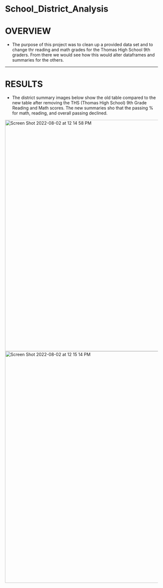 # School_District_Analysis
# OVERVIEW
  - The purpose of this project was to clean up a provided data set and to change thr reading and math grades for the Thomas High School 9th graders. From there we would see how this would alter dataframes and summaries for the others. 
--------------------------------
# RESULTS
  - The district summary images below show the old table compared to the new table after removing the THS (Thomas High School) 9th Grade Reading and Math scores. The new summaries sho that the passing % for math, reading, and overall passing declined.
<img width="763" alt="Screen Shot 2022-08-02 at 12 14 58 PM" src="https://user-images.githubusercontent.com/107223178/182422948-a5a1e364-4c0c-4d6b-93ca-752001fcc2cf.png">
<img width="764" alt="Screen Shot 2022-08-02 at 12 15 14 PM" src="https://user-images.githubusercontent.com/107223178/182422985-a8c05c33-6a9f-4f98-b3a6-f3b8b7a24d6c.png">
